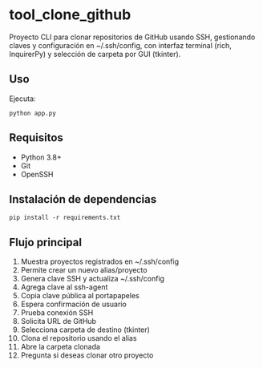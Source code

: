 # tool_clone_github

Proyecto CLI para clonar repositorios de GitHub usando SSH, gestionando claves y configuración en ~/.ssh/config, con interfaz terminal (rich, InquirerPy) y selección de carpeta por GUI (tkinter).

## Uso

Ejecuta:

```
python app.py
```

## Requisitos

- Python 3.8+
- Git
- OpenSSH

## Instalación de dependencias

```
pip install -r requirements.txt
```

## Flujo principal

1. Muestra proyectos registrados en ~/.ssh/config
2. Permite crear un nuevo alias/proyecto
3. Genera clave SSH y actualiza ~/.ssh/config
4. Agrega clave al ssh-agent
5. Copia clave pública al portapapeles
6. Espera confirmación de usuario
7. Prueba conexión SSH
8. Solicita URL de GitHub
9. Selecciona carpeta de destino (tkinter)
10. Clona el repositorio usando el alias
11. Abre la carpeta clonada
12. Pregunta si deseas clonar otro proyecto
